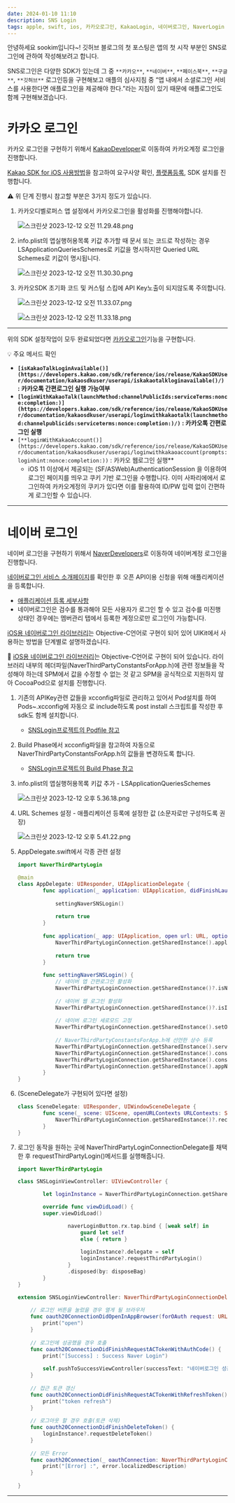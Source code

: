```yaml
---
date: 2024-01-10 11:10
description: SNS Login
tags: apple, swift, ios, 카카오로그인, KakaoLogin, 네이버로그인, NaverLogin
---
```


안녕하세요 sookim입니다~!
깃허브 블로그의 첫 포스팅은 앱의 첫 시작 부분인 SNS로그인에 관하여 작성해보려고 합니다.

SNS로그인은 다양한 SDK가 있는데 그 중 `**카카오**`, `**네이버**`, `**페이스북**`, `**구글**`, `**깃허브**` 로그인등을 구현해보고 애플의 심사지침 중 “앱 내에서 소셜로그인 서비스를 사용한다면 애플로그인을 제공해야 한다.”라는 지침이 있기 때문에 애플로그인도 함께 구현해보겠습니다.

# 카카오 로그인

카카오 로그인을 구현하기 위해서 [KakaoDeveloper](https://developers.kakao.com/)로 이동하여 카카오계정 로그인을 진행합니다.

[Kakao SDK for iOS 사용방법](https://developers.kakao.com/docs/latest/ko/ios/getting-started)을 참고하여 요구사양 확인, [플랫폼등록](https://developers.kakao.com/docs/latest/ko/getting-started/app#platform), SDK 설치를 진행합니다.

⚠️ 위 단계 진행시 참고할 부분은 3가지 정도가 있습니다. 

1. 카카오디벨로퍼스 앱 설정에서 카카오로그인을 활성화를 진행해야합니다.
    
    ![스크린샷 2023-12-12 오전 11.29.48.png](https://prod-files-secure.s3.us-west-2.amazonaws.com/93ced123-cce5-416d-b797-0fa0dab1518e/c46946d7-b2d9-4953-83ed-d0f5d7f1d01e/%E1%84%89%E1%85%B3%E1%84%8F%E1%85%B3%E1%84%85%E1%85%B5%E1%86%AB%E1%84%89%E1%85%A3%E1%86%BA_2023-12-12_%E1%84%8B%E1%85%A9%E1%84%8C%E1%85%A5%E1%86%AB_11.29.48.png)
    
2. info.plist의 앱실행허용목록 키값 추가할 때 문서 또는 코드로 작성하는 경우 LSApplicationQueriesSchemes로 키값을 명시하지만 Queried URL Schemes로 키값이 명시됩니다.
    
    ![스크린샷 2023-12-12 오전 11.30.30.png](https://prod-files-secure.s3.us-west-2.amazonaws.com/93ced123-cce5-416d-b797-0fa0dab1518e/31babcd3-7cb0-4ef0-b86f-440b86bbc251/%E1%84%89%E1%85%B3%E1%84%8F%E1%85%B3%E1%84%85%E1%85%B5%E1%86%AB%E1%84%89%E1%85%A3%E1%86%BA_2023-12-12_%E1%84%8B%E1%85%A9%E1%84%8C%E1%85%A5%E1%86%AB_11.30.30.png)
    
3. 카카오SDK 초기화 코드 및 커스텀 스킴에 API Key노출이 되지않도록 주의합니다.
    
    ![스크린샷 2023-12-12 오전 11.33.07.png](https://prod-files-secure.s3.us-west-2.amazonaws.com/93ced123-cce5-416d-b797-0fa0dab1518e/2eeda8f5-2fb6-4c1b-9e8b-77a92141a156/%E1%84%89%E1%85%B3%E1%84%8F%E1%85%B3%E1%84%85%E1%85%B5%E1%86%AB%E1%84%89%E1%85%A3%E1%86%BA_2023-12-12_%E1%84%8B%E1%85%A9%E1%84%8C%E1%85%A5%E1%86%AB_11.33.07.png)
    
    ![스크린샷 2023-12-12 오전 11.33.18.png](https://prod-files-secure.s3.us-west-2.amazonaws.com/93ced123-cce5-416d-b797-0fa0dab1518e/196529e3-16bb-42a3-a942-c6f1a6d7cc01/%E1%84%89%E1%85%B3%E1%84%8F%E1%85%B3%E1%84%85%E1%85%B5%E1%86%AB%E1%84%89%E1%85%A3%E1%86%BA_2023-12-12_%E1%84%8B%E1%85%A9%E1%84%8C%E1%85%A5%E1%86%AB_11.33.18.png)
    

---

위의 SDK 설정작업이 모두 완료되었다면 [카카오로그인](https://developers.kakao.com/docs/latest/ko/kakaologin/common)기능을 구현합니다.

💡 주요 메서드 확인

- **`[isKakaoTalkLoginAvailable()](https://developers.kakao.com/sdk/reference/ios/release/KakaoSDKUser/documentation/kakaosdkuser/userapi/iskakaotalkloginavailable()/)` : 카카오톡 간편로그인 실행 가능여부**
- **`[loginWithKakaoTalk(launchMethod:channelPublicIds:serviceTerms:nonce:completion:)](https://developers.kakao.com/sdk/reference/ios/release/KakaoSDKUser/documentation/kakaosdkuser/userapi/loginwithkakaotalk(launchmethod:channelpublicids:serviceterms:nonce:completion:)/)` : 카카오톡 간편로그인 실행**
- `[**loginWithKakaoAccount()](https://developers.kakao.com/sdk/reference/ios/release/KakaoSDKUser/documentation/kakaosdkuser/userapi/loginwithkakaoaccount(prompts:loginhint:nonce:completion:))` : 카카오 웹로그인 실행**
    - iOS 11 이상에서 제공되는 (SF/ASWeb)AuthenticationSession 을 이용하여 로그인 페이지를 띄우고 쿠키 기반 로그인을 수행합니다. 이미 사파리에에서 로그인하여 카카오계정의 쿠키가 있다면 이를 활용하여 ID/PW 입력 없이 간편하게 로그인할 수 있습니다.

---

# 네이버 로그인

네이버 로그인을 구현하기 위해서 [NaverDevelopers](https://developers.naver.com/main/)로 이동하여 네이버계정 로그인을 진행합니다.

[네이버로그인 서비스 소개페이지](https://developers.naver.com/products/login/api/api.md)를 확인한 후 오픈 API이용 신청을 위해 애플리케이션을 등록합니다. 

- [애플리케이션 등록 세부사항](https://developers.naver.com/docs/common/openapiguide/appregister.md#%EC%95%A0%ED%94%8C%EB%A6%AC%EC%BC%80%EC%9D%B4%EC%85%98-%EB%93%B1%EB%A1%9D)
- 네이버로그인은 검수를 통과해야 모든 사용자가 로그인 할 수 있고 검수를 미진행 상태인 경우에는 멤버관리 탭에서 등록한 계정으로만 로그인이 가능합니다.

[iOS용 네이버로그인 라이브러리](https://developers.naver.com/docs/login/ios/ios.md)는 Objective-C언어로 구현이 되어 있어 UIKit에서 사용하는 방법을 단계별로 설명하겠습니다.

🚨 [iOS용 네이버로그인 라이브러리](https://developers.naver.com/docs/login/ios/ios.md)는 Objective-C언어로 구현이 되어 있습니다. 라이브러리 내부의 헤더파일(NaverThirdPartyConstantsForApp.h)에 관련 정보들을 작성해야 하는데 SPM에서 값을 수정할 수 없는 것 같고 SPM을 공식적으로 지원하지 않아 CocoaPod으로 설치를 진행합니다.

1. 기존의 APIKey관련 값들을 xcconfig파일로 관리하고 있어서 Pod설치를 하여 Pods~.xcconfig에 자동으 로 include하도록 post install 스크립트를 작성한 후 sdk도 함께 설치합니다.
    - [SNSLogin프로젝트의 Podfile 참고](https://github.com/sookim-1/iOS_ThirdParty_Projects)
2. Build Phase에서 xcconfig파일을 참고하여 자동으로 NaverThirdPartyConstantsForApp.h의 값들을 변경하도록 합니다.
    - [SNSLogin프로젝트의 Build Phase 참고](https://github.com/sookim-1/iOS_ThirdParty_Projects)
3. info.plist의 앱실행허용목록 키값 추가 - LSApplicationQueriesSchemes
    
    ![스크린샷 2023-12-12 오후 5.36.18.png](https://prod-files-secure.s3.us-west-2.amazonaws.com/93ced123-cce5-416d-b797-0fa0dab1518e/4db43c60-835e-43d1-9d2d-b9e5a73ce0c0/%E1%84%89%E1%85%B3%E1%84%8F%E1%85%B3%E1%84%85%E1%85%B5%E1%86%AB%E1%84%89%E1%85%A3%E1%86%BA_2023-12-12_%E1%84%8B%E1%85%A9%E1%84%92%E1%85%AE_5.36.18.png)
    
4. URL Schemes 설정 - 애플리케이션 등록에 설정한 값 (소문자로만 구성하도록 권장)
    
    ![스크린샷 2023-12-12 오후 5.41.22.png](https://prod-files-secure.s3.us-west-2.amazonaws.com/93ced123-cce5-416d-b797-0fa0dab1518e/6f3392aa-dfb0-407b-a63c-cbd1b390d05c/%E1%84%89%E1%85%B3%E1%84%8F%E1%85%B3%E1%84%85%E1%85%B5%E1%86%AB%E1%84%89%E1%85%A3%E1%86%BA_2023-12-12_%E1%84%8B%E1%85%A9%E1%84%92%E1%85%AE_5.41.22.png)
    
5. AppDelegate.swift에서 각종 관련 설정
    
    ```swift
    import NaverThirdPartyLogin
    
    @main
    class AppDelegate: UIResponder, UIApplicationDelegate {
            func application(_ application: UIApplication, didFinishLaunchingWithOptions launchOptions: [UIApplication.LaunchOptionsKey: Any]?) -> Bool {
                    
                settingNaverSNSLogin()
                
                return true
            }
            
            func application(_ app: UIApplication, open url: URL, options: [UIApplication.OpenURLOptionsKey : Any] = [:]) -> Bool {
                NaverThirdPartyLoginConnection.getSharedInstance().application(app, open: url, options: options)
                
                return true
            }
            
            func settingNaverSNSLogin() {
                // 네이버 앱 간편로그인 활성화
                NaverThirdPartyLoginConnection.getSharedInstance()?.isNaverAppOauthEnable = true
                
                // 네이버 웹 로그인 활성화
                NaverThirdPartyLoginConnection.getSharedInstance()?.isInAppOauthEnable = true
                
                // 네이버 로그인 세로모드 고정
                NaverThirdPartyLoginConnection.getSharedInstance().setOnlyPortraitSupportInIphone(true)
                
                // NaverThirdPartyConstantsForApp.h에 선언한 상수 등록
                NaverThirdPartyLoginConnection.getSharedInstance().serviceUrlScheme = SNSConfigurations.getValueFor(.naverAppURLScheme)
                NaverThirdPartyLoginConnection.getSharedInstance().consumerKey = SNSConfigurations.getValueFor(.naverConsumerKey)
                NaverThirdPartyLoginConnection.getSharedInstance().consumerSecret = SNSConfigurations.getValueFor(.naverConsumerSecret)
                NaverThirdPartyLoginConnection.getSharedInstance().appName = SNSConfigurations.getValueFor(.naverAppName)
            }
    }
    ```
    
6. (SceneDelegate가 구현되어 있다면 설정)
    
    ```swift
    class SceneDelegate: UIResponder, UIWindowSceneDelegate {
            func scene(_ scene: UIScene, openURLContexts URLContexts: Set<UIOpenURLContext>) {
                NaverThirdPartyLoginConnection.getSharedInstance()?.receiveAccessToken(URLContexts.first?.url)
            }
    }
    ```
    
7. 로그인 동작을 원하는 곳에 NaverThirdPartyLoginConnectionDelegate를 채택한 후 requestThirdPartyLogin()메서드를 실행해줍니다.
    
    ```swift
    import NaverThirdPartyLogin
    
    class SNSLoginViewController: UIViewController {
    
            let loginInstance = NaverThirdPartyLoginConnection.getSharedInstance()
    
            override func viewDidLoad() {
            super.viewDidLoad()
    
                    naverLoginButton.rx.tap.bind { [weak self] in
                        guard let self
                        else { return }
                        
                        loginInstance?.delegate = self
                        loginInstance?.requestThirdPartyLogin()
                    }
                    .disposed(by: disposeBag)
            }
    }
    
    extension SNSLoginViewController: NaverThirdPartyLoginConnectionDelegate {
        
        // 로그인 버튼을 눌렀을 경우 열게 될 브라우저
        func oauth20ConnectionDidOpenInAppBrowser(forOAuth request: URLRequest!) {
            print("open")
        }
        
        // 로그인에 성공했을 경우 호출
        func oauth20ConnectionDidFinishRequestACTokenWithAuthCode() {
            print("[Success] : Success Naver Login")
            
            self.pushToSuccessViewController(successText: "네이버로그인 성공")
        }
        
        // 접근 토큰 갱신
        func oauth20ConnectionDidFinishRequestACTokenWithRefreshToken() {
            print("token refresh")
        }
        
        // 로그아웃 할 경우 호출(토큰 삭제)
        func oauth20ConnectionDidFinishDeleteToken() {
            loginInstance?.requestDeleteToken()
        }
        
        // 모든 Error
        func oauth20Connection(_ oauthConnection: NaverThirdPartyLoginConnection!, didFailWithError error: Error!) {
            print("[Error] :", error.localizedDescription)
        }
        
    }
    ```
    

---
